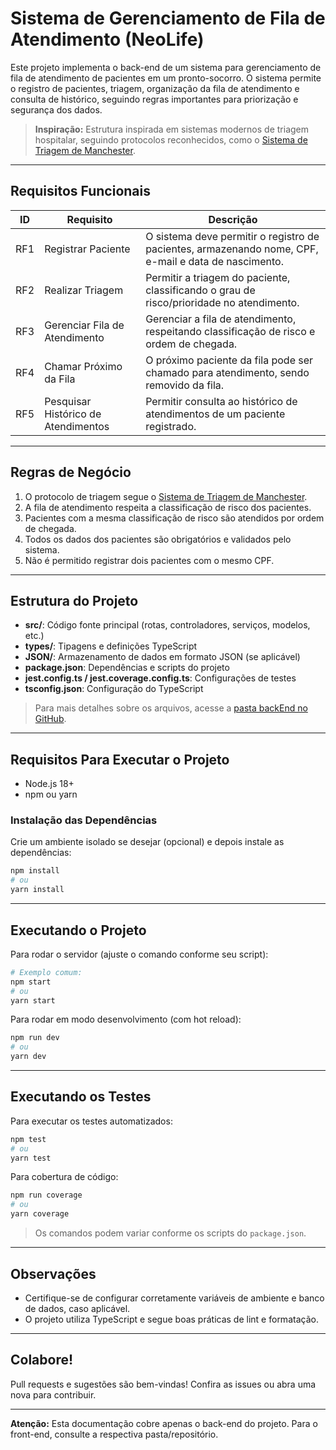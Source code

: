 # Sistema de Gerenciamento de Fila de Atendimento (NeoLife)

Este projeto implementa o back-end de um sistema para gerenciamento de fila de atendimento de pacientes em um pronto-socorro. O sistema permite o registro de pacientes, triagem, organização da fila de atendimento e consulta de histórico, seguindo regras importantes para priorização e segurança dos dados.

> **Inspiração:** Estrutura inspirada em sistemas modernos de triagem hospitalar, seguindo protocolos reconhecidos, como o [Sistema de Triagem de Manchester](https://artmed.com.br/artigos/triagem-e-classificacao-de-risco-atuacao-do-enfermeiro).

---

## Requisitos Funcionais

| ID  | Requisito                           | Descrição                                                                                                                                                                                  |
|-----|-------------------------------------|--------------------------------------------------------------------------------------------------------------------------------------------------------------------------------------------|
| RF1 | Registrar Paciente                  | O sistema deve permitir o registro de pacientes, armazenando nome, CPF, e-mail e data de nascimento.                                                 |
| RF2 | Realizar Triagem                    | Permitir a triagem do paciente, classificando o grau de risco/prioridade no atendimento.                                                             |
| RF3 | Gerenciar Fila de Atendimento       | Gerenciar a fila de atendimento, respeitando classificação de risco e ordem de chegada.                                                              |
| RF4 | Chamar Próximo da Fila              | O próximo paciente da fila pode ser chamado para atendimento, sendo removido da fila.                                                                |
| RF5 | Pesquisar Histórico de Atendimentos | Permitir consulta ao histórico de atendimentos de um paciente registrado.                                                                            |

---

## Regras de Negócio

1. O protocolo de triagem segue o [Sistema de Triagem de Manchester](https://artmed.com.br/artigos/triagem-e-classificacao-de-risco-atuacao-do-enfermeiro).
2. A fila de atendimento respeita a classificação de risco dos pacientes.
3. Pacientes com a mesma classificação de risco são atendidos por ordem de chegada.
4. Todos os dados dos pacientes são obrigatórios e validados pelo sistema.
5. Não é permitido registrar dois pacientes com o mesmo CPF.

---

## Estrutura do Projeto

- **src/**: Código fonte principal (rotas, controladores, serviços, modelos, etc.)
- **types/**: Tipagens e definições TypeScript
- **JSON/**: Armazenamento de dados em formato JSON (se aplicável)
- **package.json**: Dependências e scripts do projeto
- **jest.config.ts / jest.coverage.config.ts**: Configurações de testes
- **tsconfig.json**: Configuração do TypeScript

> Para mais detalhes sobre os arquivos, acesse a [pasta backEnd no GitHub](https://github.com/oAnjophb/PROJETO-INTEGRADOR/tree/main/backEnd).

---

## Requisitos Para Executar o Projeto

- Node.js 18+
- npm ou yarn

### Instalação das Dependências

Crie um ambiente isolado se desejar (opcional) e depois instale as dependências:

```bash
npm install
# ou
yarn install
```

---

## Executando o Projeto

Para rodar o servidor (ajuste o comando conforme seu script):

```bash
# Exemplo comum:
npm start
# ou
yarn start
```

Para rodar em modo desenvolvimento (com hot reload):

```bash
npm run dev
# ou
yarn dev
```

---

## Executando os Testes

Para executar os testes automatizados:

```bash
npm test
# ou
yarn test
```

Para cobertura de código:

```bash
npm run coverage
# ou
yarn coverage
```

> Os comandos podem variar conforme os scripts do `package.json`.

---

## Observações

- Certifique-se de configurar corretamente variáveis de ambiente e banco de dados, caso aplicável.
- O projeto utiliza TypeScript e segue boas práticas de lint e formatação.

---

## Colabore!

Pull requests e sugestões são bem-vindas! Confira as issues ou abra uma nova para contribuir.

---

**Atenção:** Esta documentação cobre apenas o back-end do projeto. Para o front-end, consulte a respectiva pasta/repositório.
